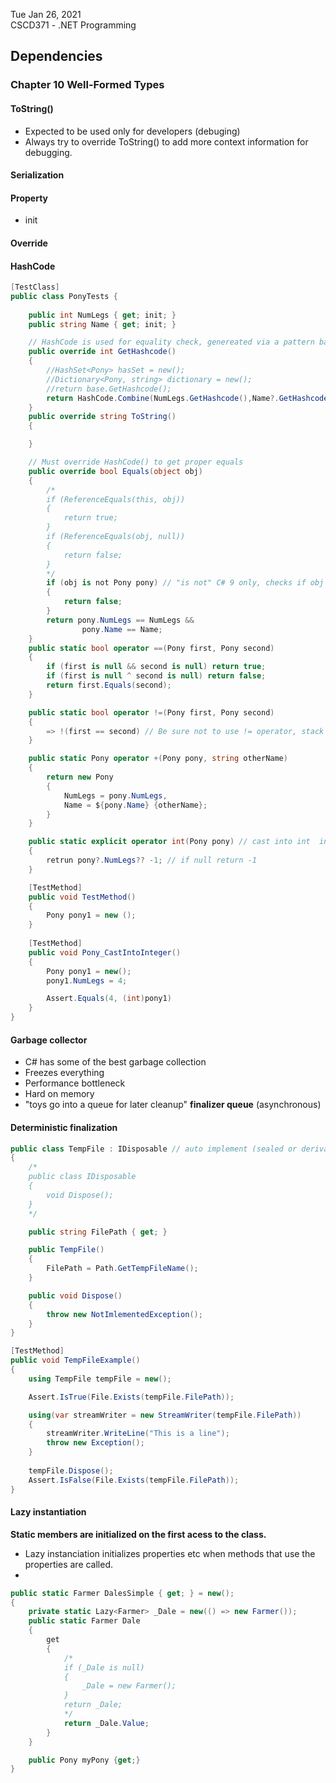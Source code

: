 Tue Jan 26, 2021<br>
CSCD371 - .NET Programming<br>
##  Dependencies
### Chapter 10 Well-Formed Types

#### ToString()
- Expected to be used only for developers (debuging)
- Always try to override ToString() to add more context information for debugging.

#### Serialization

#### Property
- init
#### Override
#### HashCode
```cs
[TestClass]
public class PonyTests {
    
    public int NumLegs { get; init; }
    public string Name { get; init; }

    // HashCode is used for equality check, genereated via a pattern based on value of 
    public override int GetHashcode()
    {
        //HashSet<Pony> hasSet = new();
        //Dictionary<Pony, string> dictionary = new();
        //return base.GetHashcode();
        return HashCode.Combine(NumLegs.GetHashcode(),Name?.GetHashcode() ?? 0); // should check null value to prevent ArgumentNullException
    }
    public override string ToString()
    {

    }

    // Must override HashCode() to get proper equals
    public override bool Equals(object obj)
    {
        /*
        if (ReferenceEquals(this, obj))
        {
            return true;
        }
        if (ReferenceEquals(obj, null))
        {
            return false;
        }
        */
        if (obj is not Pony pony) // "is not" C# 9 only, checks if obj is type of Pony
        {
            return false;
        }
        return pony.NumLegs == NumLegs && 
                pony.Name == Name;
    }
    public static bool operator ==(Pony first, Pony second)
    {
        if (first is null && second is null) return true;
        if (first is null ^ second is null) return false;
        return first.Equals(second);
    }

    public static bool operator !=(Pony first, Pony second)
    {
        => !(first == second) // Be sure not to use != operator, stack overflow
    }

    public static Pony operator +(Pony pony, string otherName)
    {
        return new Pony
        {
            NumLegs = pony.NumLegs,
            Name = ${pony.Name} {otherName};
        }
    }

    public static explicit operator int(Pony pony) // cast into int  int? num = (int)pony
    {
        retrun pony?.NumLegs?? -1; // if null return -1
    }

    [TestMethod]
    public void TestMethod()
    {
        Pony pony1 = new ();
    }
    
    [TestMethod]
    public void Pony_CastIntoInteger()
    {
        Pony pony1 = new();
        pony1.NumLegs = 4;

        Assert.Equals(4, (int)pony1)
    }
}
```

#### Garbage collector
- C# has some of the best garbage collection
- Freezes everything
- Performance bottleneck
- Hard on memory
- "toys go into a queue for later cleanup" **finalizer queue** (asynchronous)

#### Deterministic finalization

```cs
public class TempFile : IDisposable // auto implement (sealed or derivable) use sealed for Assignment4
{
    /*
    public class IDisposable
    {
        void Dispose();
    }
    */

    public string FilePath { get; }

    public TempFile()
    {
        FilePath = Path.GetTempFileName();
    }

    public void Dispose()
    {
        throw new NotImlementedException();
    }
}

[TestMethod]
public void TempFileExample()
{
    using TempFile tempFile = new();

    Assert.IsTrue(File.Exists(tempFile.FilePath));

    using(var streamWriter = new StreamWriter(tempFile.FilePath))
    {
        streamWriter.WriteLine("This is a line");
        throw new Exception();
    }
    
    tempFile.Dispose();
    Assert.IsFalse(File.Exists(tempFile.FilePath));
}
```

#### Lazy instantiation
**Static members are initialized on the first acess to the class.**
- Lazy instanciation initializes properties etc when methods that use the properties are called.
- 

```cs
public static Farmer DalesSimple { get; } = new();
{
    private static Lazy<Farmer> _Dale = new(() => new Farmer());
    public static Farmer Dale
    {
        get
        {
            /*
            if (_Dale is null)
            {
                _Dale = new Farmer();
            }
            return _Dale;
            */
            return _Dale.Value;
        }
    }

    public Pony myPony {get;}
}
```

